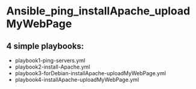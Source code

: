 # Ansible_ping_installApache_uploadMyWebPage
## 4 simple playbooks:
 - playbook1-ping-servers.yml
 - playbook2-install-Apache.yml
 - playbook3-forDebian-installApache-uploadMyWebPage.yml
 - playbook4-installApache-uploadMyWebPage.yml
